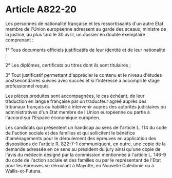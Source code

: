 # Article A822-20

Les personnes de nationalité française et les ressortissants d'un autre Etat membre de l'Union européenne adressent au garde des sceaux, ministre de la justice, au plus tard le 30 avril, un dossier en double exemplaire comprenant :

1° Tous documents officiels justificatifs de leur identité et de leur nationalité ;

2° Les diplômes, certificats ou titres dont ils sont titulaires ;

3° Tout justificatif permettant d'apprécier le contenu et le niveau d'études postsecondaires suivies avec succès et si l'intéressé a accompli le stage professionnel requis.

Les pièces produites sont accompagnées, le cas échéant, de leur traduction en langue française par un traducteur agréé auprès des tribunaux français ou habilité à intervenir auprès des autorités judiciaires ou administratives d'un Etat membre de l'Union européenne ou partie à l'accord sur l'Espace économique européen.

Les candidats qui présentent un handicap au sens de l'article L. 114 du code de l'action sociale et des familles et qui sollicitent le bénéfice d'aménagements pour le déroulement des épreuves en application des dispositions de l'article R. 822-7-1 communiquent, en outre, une copie de la demande adressée en ce sens au président du jury ainsi qu'une copie de l'avis du médecin désigné par la commission mentionnée à l'article L. 146-9 du code de l'action sociale et des familles ou par le représentant de l'Etat pour les épreuves se déroulant à Mayotte, en Nouvelle Calédonie ou à Wallis-et-Futuna.
